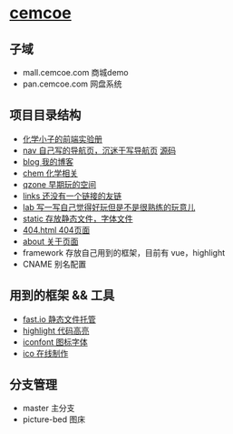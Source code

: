# [cemcoe](https://cemcoe.com)

## 子域
- mall.cemcoe.com 商城demo
- pan.cemcoe.com 网盘系统

## 项目目录结构
- [化学小子的前端实验册](https://cemcoe.com/blog/chemer-fe-test/index.html)
- [nav 自己写的导航页，沉迷于写导航页](https://cemcoe.com/nav/index.html) [源码](https://github.com/cemcoe/nav)
- [blog 我的博客](https://cemcoe.com/blog/index.html)
- [chem 化学相关](https://cemcoe.com/chem/index.html)
- [qzone 早期玩的空间](https://cemcoe.com/qzone/index.html)
- [links 还没有一个链接的友链](https://cemcoe.com/links/index.html)
- [lab 写一写自己觉得好玩但是不是很熟练的玩意儿](https://cemcoe.com/lab/index.html)
- [static 存放静态文件，字体文件](https://cemcoe.com/static/)
- [404.html 404页面](https://cemcoe.com/404.html)
- [about 关于页面](https://cemcoe.com/about/index.html)
- framework 存放自己用到的框架，目前有 vue，highlight
- CNAME 别名配置

## 用到的框架 && 工具
- [fast.io 静态文件托管](https://https://fast.io//)
- [highlight 代码高亮](https://highlightjs.org/)
- [iconfont 图标字体](https://www.iconfont.cn/)
- [ico 在线制作](http://www.bitbug.net/)

## 分支管理
- master 主分支
- picture-bed 图床





